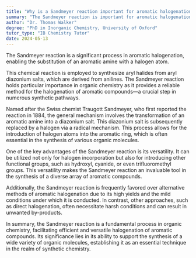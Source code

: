 ```yaml
---
title: "Why is a Sandmeyer reaction important for aromatic halogenation?"
summary: "The Sandmeyer reaction is important for aromatic halogenation as it allows for the substitution of an aromatic amine with a halogen."
author: "Dr. Thomas Walker"
degree: "PhD in Inorganic Chemistry, University of Oxford"
tutor_type: "IB Chemistry Tutor"
date: 2024-05-13
---
```


The Sandmeyer reaction is a significant process in aromatic halogenation, enabling the substitution of an aromatic amine with a halogen atom.

This chemical reaction is employed to synthesize aryl halides from aryl diazonium salts, which are derived from anilines. The Sandmeyer reaction holds particular importance in organic chemistry as it provides a reliable method for the halogenation of aromatic compounds—a crucial step in numerous synthetic pathways.

Named after the Swiss chemist Traugott Sandmeyer, who first reported the reaction in 1884, the general mechanism involves the transformation of an aromatic amine into a diazonium salt. This diazonium salt is subsequently replaced by a halogen via a radical mechanism. This process allows for the introduction of halogen atoms into the aromatic ring, which is often essential in the synthesis of various organic molecules.

One of the key advantages of the Sandmeyer reaction is its versatility. It can be utilized not only for halogen incorporation but also for introducing other functional groups, such as hydroxyl, cyanide, or even trifluoromethyl groups. This versatility makes the Sandmeyer reaction an invaluable tool in the synthesis of a diverse array of aromatic compounds.

Additionally, the Sandmeyer reaction is frequently favored over alternative methods of aromatic halogenation due to its high yields and the mild conditions under which it is conducted. In contrast, other approaches, such as direct halogenation, often necessitate harsh conditions and can result in unwanted by-products.

In summary, the Sandmeyer reaction is a fundamental process in organic chemistry, facilitating efficient and versatile halogenation of aromatic compounds. Its significance lies in its ability to support the synthesis of a wide variety of organic molecules, establishing it as an essential technique in the realm of synthetic chemistry.
    